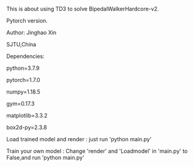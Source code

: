 This is about using TD3 to solve BipedalWalkerHardcore-v2. 

Pytorch version. 

Author: Jinghao Xin 

SJTU,China


Dependencies: 

python=3.7.9 

pytorch=1.7.0 

numpy=1.18.5 

gym=0.17.3 

matplotlib=3.3.2 

box2d-py=2.3.8


Load trained model and render : just run 'python main.py' 

Train your own model : Change 'render' and 'Loadmodel' in 'main.py' to False,and run 'python main.py'
